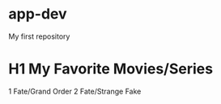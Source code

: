 # app-dev
My first repository
# H1 My Favorite Movies/Series
1 Fate/Grand Order
2 Fate/Strange Fake
